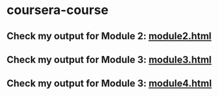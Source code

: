 # coursera-course

## Check my output for Module 2: [module2.html](https://dakohere.github.io/coursera-course/module2.html)
## Check my output for Module 3: [module3.html](https://dakohere.github.io/coursera-course/module3.html)
## Check my output for Module 3: [module4.html](https://dakohere.github.io/coursera-course/module4.html)
